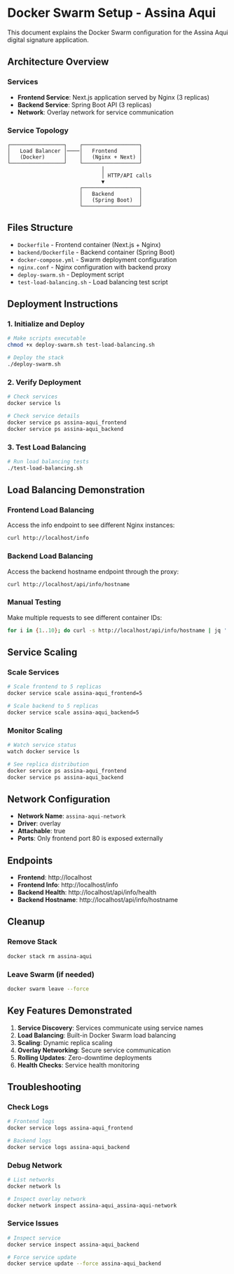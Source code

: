 # Docker Swarm Setup - Assina Aqui

This document explains the Docker Swarm configuration for the Assina Aqui digital signature application.

## Architecture Overview

### Services
- **Frontend Service**: Next.js application served by Nginx (3 replicas)
- **Backend Service**: Spring Boot API (3 replicas)
- **Network**: Overlay network for service communication

### Service Topology
```
┌─────────────────┐    ┌──────────────────┐
│   Load Balancer │────│   Frontend       │
│   (Docker)      │    │   (Nginx + Next) │
└─────────────────┘    └──────────────────┘
                              │
                              │ HTTP/API calls
                              ▼
                       ┌──────────────────┐
                       │   Backend        │
                       │   (Spring Boot)  │
                       └──────────────────┘
```

## Files Structure

- `Dockerfile` - Frontend container (Next.js + Nginx)
- `backend/Dockerfile` - Backend container (Spring Boot)
- `docker-compose.yml` - Swarm deployment configuration
- `nginx.conf` - Nginx configuration with backend proxy
- `deploy-swarm.sh` - Deployment script
- `test-load-balancing.sh` - Load balancing test script

## Deployment Instructions

### 1. Initialize and Deploy
```bash
# Make scripts executable
chmod +x deploy-swarm.sh test-load-balancing.sh

# Deploy the stack
./deploy-swarm.sh
```

### 2. Verify Deployment
```bash
# Check services
docker service ls

# Check service details
docker service ps assina-aqui_frontend
docker service ps assina-aqui_backend
```

### 3. Test Load Balancing
```bash
# Run load balancing tests
./test-load-balancing.sh
```

## Load Balancing Demonstration

### Frontend Load Balancing
Access the info endpoint to see different Nginx instances:
```bash
curl http://localhost/info
```

### Backend Load Balancing
Access the backend hostname endpoint through the proxy:
```bash
curl http://localhost/api/info/hostname
```

### Manual Testing
Make multiple requests to see different container IDs:
```bash
for i in {1..10}; do curl -s http://localhost/api/info/hostname | jq '.containerID'; done
```

## Service Scaling

### Scale Services
```bash
# Scale frontend to 5 replicas
docker service scale assina-aqui_frontend=5

# Scale backend to 5 replicas  
docker service scale assina-aqui_backend=5
```

### Monitor Scaling
```bash
# Watch service status
watch docker service ls

# See replica distribution
docker service ps assina-aqui_frontend
docker service ps assina-aqui_backend
```

## Network Configuration

- **Network Name**: `assina-aqui-network`
- **Driver**: overlay
- **Attachable**: true
- **Ports**: Only frontend port 80 is exposed externally

## Endpoints

- **Frontend**: http://localhost
- **Frontend Info**: http://localhost/info
- **Backend Health**: http://localhost/api/info/health
- **Backend Hostname**: http://localhost/api/info/hostname

## Cleanup

### Remove Stack
```bash
docker stack rm assina-aqui
```

### Leave Swarm (if needed)
```bash
docker swarm leave --force
```

## Key Features Demonstrated

1. **Service Discovery**: Services communicate using service names
2. **Load Balancing**: Built-in Docker Swarm load balancing
3. **Scaling**: Dynamic replica scaling
4. **Overlay Networking**: Secure service communication
5. **Rolling Updates**: Zero-downtime deployments
6. **Health Checks**: Service health monitoring

## Troubleshooting

### Check Logs
```bash
# Frontend logs
docker service logs assina-aqui_frontend

# Backend logs  
docker service logs assina-aqui_backend
```

### Debug Network
```bash
# List networks
docker network ls

# Inspect overlay network
docker network inspect assina-aqui_assina-aqui-network
```

### Service Issues
```bash
# Inspect service
docker service inspect assina-aqui_backend

# Force service update
docker service update --force assina-aqui_backend
```